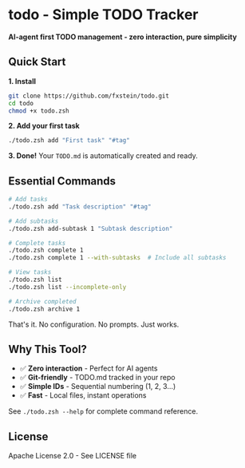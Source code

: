# todo - Simple TODO Tracker

**AI-agent first TODO management - zero interaction, pure simplicity**

## Quick Start

**1. Install**
```zsh
git clone https://github.com/fxstein/todo.git
cd todo
chmod +x todo.zsh
```

**2. Add your first task**
```zsh
./todo.zsh add "First task" "#tag"
```

**3. Done!** Your `TODO.md` is automatically created and ready.

## Essential Commands

```zsh
# Add tasks
./todo.zsh add "Task description" "#tag"

# Add subtasks
./todo.zsh add-subtask 1 "Subtask description"

# Complete tasks
./todo.zsh complete 1
./todo.zsh complete 1 --with-subtasks  # Include all subtasks

# View tasks
./todo.zsh list
./todo.zsh list --incomplete-only

# Archive completed
./todo.zsh archive 1
```

That's it. No configuration. No prompts. Just works.

## Why This Tool?

- ✅ **Zero interaction** - Perfect for AI agents
- ✅ **Git-friendly** - TODO.md tracked in your repo
- ✅ **Simple IDs** - Sequential numbering (1, 2, 3...)
- ✅ **Fast** - Local files, instant operations

See `./todo.zsh --help` for complete command reference.

## License

Apache License 2.0 - See LICENSE file
